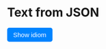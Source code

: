<h1>Text from JSON</h1>

<style>
  button {
  background: #0084ff;
  border: none;
  border-radius: 5px;
  padding: 8px 14px;
  font-size: 15px;
  color: #fff;
}

</style>

<div>
  <button id="btn1">Show idiom</button>
 
</div>

<dl id="quote"></dl>


<script>
var btn = $("#btn1");

// handle click and add class
btn.on("click", function(e) {

  $.ajax({
    url: "datasets/idioms.json",
    dataType: "json"
  }).done(function(result) {
    let id = Math.floor(Math.random() * 5);
    let idiom = result['idioms'][id]['idiom'];
    let meaning = result['idioms'][id]['meaning'];
    let example = result['idioms'][id]['example'];

    let dstring = "Idiom: " + idiom + " Meaning: " + meaning + " Example: " + example;
    //dataContainer.text(dstring);
    
    document.querySelector("#quote").innerHTML = "<dt>" + idiom + "</dt>" + "<dd><strong>Example:</strong> " + example + "</dd><dd><strong>Meaning:</strong> " + meaning + "</dd></dt>" ;
  });
});
</script>
